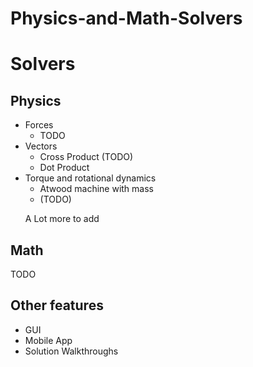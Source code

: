 # Physics-and-Math-Solvers

<h1>Solvers</h2>

<h2>Physics</h2>
<ul>
  <li>Forces
  <ul>
    <li>TODO</li>
  </ul></li>
  
  <li>Vectors
  <ul>
    <li>Cross Product (TODO)</li>
    <li>Dot Product</li>
  </ul></li>
  
  <li>Torque and rotational dynamics
  <ul>
    <li>Atwood machine with mass</li>
    <li>(TODO)</li>
  </ul></li>
  
  A Lot more to add
  
  
  
</ul>

<h2>Math</h2>
TODO

<h2>Other features</h2>
<ul>
<li>GUI</li>
<li>Mobile App</li>
<li>Solution Walkthroughs</li>
</ul>

